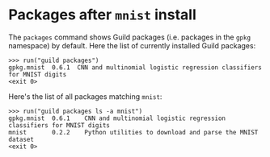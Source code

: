 # Packages after `mnist` install

The `packages` command shows Guild packages (i.e. packages in the
`gpkg` namespace) by default. Here the list of currently installed
Guild packages:

    >>> run("guild packages")
    gpkg.mnist  0.6.1  CNN and multinomial logistic regression classifiers for MNIST digits
    <exit 0>

Here's the list of all packages matching `mnist`:

    >>> run("guild packages ls -a mnist")
    gpkg.mnist  0.6.1    CNN and multinomial logistic regression classifiers for MNIST digits
    mnist       0.2.2    Python utilities to download and parse the MNIST dataset
    <exit 0>
